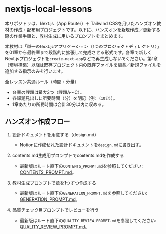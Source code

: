 # nextjs-local-lessons

本リポジトリは、Next.js（App Router）＋ Tailwind CSSを用いたハンズオン教材の作成・配布用プロジェクトです。以下に、ハンズオンを新規作成／更新する際の作業手順と、教材生成に用いるプロンプトをまとめます。

本教材は「単一のNext.jsアプリケーション（1つのプロジェクトディレクトリ）」を01章から最終章まで段階的に拡張して完成させる形式です。各章で新しくNext.jsプロジェクトを`create-next-app`などで再生成しないでください。第1章（環境構築）以降は既存プロジェクト内の既存ファイルを編集／新規ファイルを追加する指示のみを行います。

全レッスン共通ルール（時間・分量）

- 各章の課題は最大3つ（課題A〜C）。
- 各課題見出しに所要時間（分）を明記（例: `（10分）`）。
- 1章あたりの所要時間は合計30分以内に収める。

## ハンズオン作成フロー

1. 設計ドキュメントを用意する（design.md）

   - Notionに作成せれた設計ドキュメントを`design.md`に書き出す。

2. contents.md生成用プロンプトでcontents.mdを作成する

   - 最新版はルート直下の`CONTENTS_PROMPT.md`を参照してください: [CONTENTS_PROMPT.md](./CONTENTS_PROMPT.md)。

3. 教材生成プロンプトで章を1つずつ作成する

   - 最新版はルート直下の`GENERATION_PROMPT.md`を参照してください: [GENERATION_PROMPT.md](./GENERATION_PROMPT.md)。

4. 品質チェック用プロンプトでレビューを行う

   - 最新版はルート直下の`QUALITY_REVIEW_PROMPT.md`を参照してください: [QUALITY_REVIEW_PROMPT.md](./QUALITY_REVIEW_PROMPT.md)。
